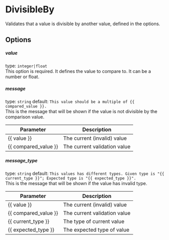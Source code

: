 # DivisibleBy
Validates that a value is divisible by another value, defined in the options.

## Options

##### value
type: `integer|float`  
This option is required. It defines the value to compare to. It can be a number or float.

##### message
type: `string` default: `This value should be a multiple of {{ compared_value }}.`  
This is the message that will be shown if the value is not divisible by the comparison value.

| Parameter | Description |
|---|---|
| {{ value }} | The current (invalid) value
| {{ compared_value }} | The current validation value

##### message_type
type: `string` default: `This values has different types. Given type is "{{ current_type }}"; Expected type is "{{ expected_type }}".`  
This is the message that will be shown if the value has invalid type.

| Parameter | Description |
|---|---|
| {{ value }} | The current (invalid) value
| {{ compared_value }} | The current validation value
| {{ current_type }} | The type of current value
| {{ expected_type }} | The expected type of value
